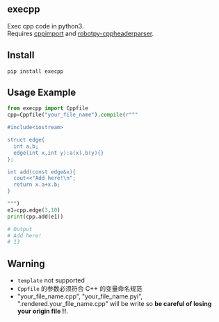 ## execpp
Exec cpp code in python3.  
Requires [cppimport](https://github.com/tbenthompson/cppimport) and [robotpy-cppheaderparser](https://github.com/robotpy/robotpy-cppheaderparser).
## Install
```
pip install execpp
```
## Usage Example
```python
from execpp import Cppfile
cpp=Cppfile("your_file_name").compile(r"""

#include<iostream>

struct edge{
  int a,b;
  edge(int x,int y):a(x),b(y){}
};

int add(const edge&x){
  cout<<"Add here!\n";
  return x.a+x.b;
}

""")
e1=cpp.edge(3,10)
print(cpp.add(e1))

# Output
# Add here!
# 13
```

## Warning
- ```template``` not supported
- ```Cppfile``` 的参数必须符合 C++ 的变量命名规范
- "your_file_name.cpp", "your_file_name.pyi", ".rendered.your_file_name.cpp" will be write so **be careful of losing your origin file !!**.
